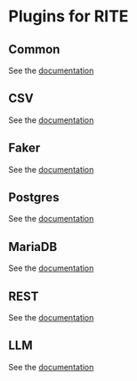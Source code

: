 # Plugins for RITE
## Common
See the [documentation](common/README.md)
## CSV
See the [documentation](csv/README.md)
## Faker
See the [documentation](faker/README.md)
## Postgres
See the [documentation](postgres/README.md)
## MariaDB
See the [documentation](mariadb/README.md)
## REST
See the [documentation](rest/README.md)
## LLM
See the [documentation](llm/README.md)
